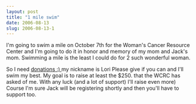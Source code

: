 ```yaml
---
layout: post
title: "1 mile swim"
date: 2006-08-13
slug: 2006-08-13-1
---
```


I&apos;m going to swim a mile on October 7th for the Woman&apos;s Cancer Resource Center and I&apos;m going to do it in honor and memory of my mom and Jack&apos;s mom.  Swimming a mile is the least I could do for 2 such wonderful woman.

So I need  [donations :)  ](http://www.wcrc.org/swim/pledge/)  my nickname is Lori
Please give if you can and I&apos;ll swim my best.  My goal is to raise at least the $250. that the WCRC has asked of me.  With any luck (and a lot of support) I&apos;ll raise even more) Course I&apos;m sure Jack will be registering shortly and then you&apos;ll have to support too.
